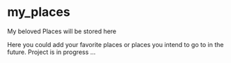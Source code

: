 # my_places

My beloved Places will be stored here

Here you could add your favorite places or places you intend to go to in the future.
Project is in progress ...
